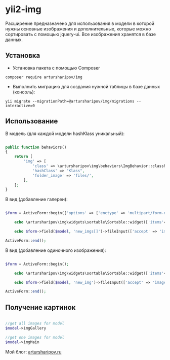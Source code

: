 yii2-img
=================

Расширение предназначено для использования в модели в которой нужны основные изображения и дополнительные, которые можно сортировать с помощью jquery-ui. Все изображения хранятся в базе данных. 
  
Установка
------------------
* Установка пакета с помощью Composer
```
composer require artursharipov/img

```

* Выполнить миграцию для создания нужной таблицы в базе данных (консоль):
```
yii migrate --migrationPath=@artursharipov/img/migrations --interactive=0

```

Использование
------------------

В модель (для каждой модели hashKlass уникальный): 

```php

public function behaviors()
{
    return [
        'img' => [
            'class' => \artursharipov\img\behaviors\ImgBehavior::className(),
            'hashClass' => "Klass",
            'folder_image' => 'files/',
        ],
    ];
}

```

В вид (добавление галереи):

```php

$form = ActiveForm::begin(['options' => ['enctype' => 'multipart/form-data']]);

    echo \artursharipov\img\widgets\sortable\Sortable::widget(['items'=>$model->imgGallery]);

    echo $form->field($model, 'new_imgs[]')->fileInput(['accept' => 'image/*', 'multiple'=>true]);

ActiveForm::end();

```

В вид (добавление одиночного изображения):

```php

$form = ActiveForm::begin();

    echo \artursharipov\img\widgets\sortable\Sortable::widget(['items'=>$model->imgMain]);

    echo $form->field($model, 'new_img')->fileInput(['accept' => 'image/*']);

ActiveForm::end();

```

Получение картинок
------------------

```php

//get all images for model
$model->imgGallery

//get one images for model
$model->imgMain
```


Мой блог: [artursharipov.ru](http://artursharipov.ru)  